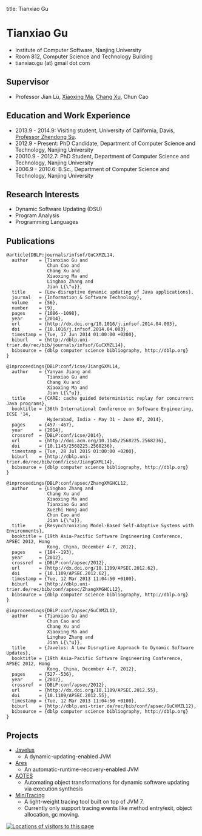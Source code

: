 title: Tianxiao Gu

# Tianxiao Gu


* Institute of Computer Software, Nanjing University
* Room 812, Computer Science and Technology Building
* tianxiao.gu (at) gmail dot com


## Supervisor

* Professor Jian Lü, [Xiaoxing Ma](http://moon.nju.edu.cn/~XiaoxingMa "Xiaoxing Ma"), [Chang Xu](http://cs.nju.edu.cn/changxu/ "Chang Xu"), Chun Cao

## Education and Work Experience

* 2013.9 - 2014.9: Visiting student, University of California, Davis, [Professor Zhendong Su](http://www.cs.ucdavis.edu/~su/).
* 2012.9 - Present: PhD Candidate, Department of Computer Science and Technology, Nanjing University
* 20010.9 - 2012.7: PhD Student, Department of Computer Science and Technology, Nanjing University
* 2006.9 - 2010.6: B.Sc., Department of Computer Science and Technology, Nanjing University


## Research Interests

* Dynamic Software Updating (DSU)
* Program Analysis
* Programming Languages

## Publications

~~~{.bibtexhtml hl_lines="Tianxiao Gu"}
@article{DBLP:journals/infsof/GuCXMZL14,
  author    = {Tianxiao Gu and
               Chun Cao and
               Chang Xu and
               Xiaoxing Ma and
               Linghao Zhang and
               Jian L{\"u}},
  title     = {Low-disruptive dynamic updating of Java applications},
  journal   = {Information & Software Technology},
  volume    = {56},
  number    = {9},
  pages     = {1086--1098},
  year      = {2014},
  url       = {http://dx.doi.org/10.1016/j.infsof.2014.04.003},
  doi       = {10.1016/j.infsof.2014.04.003},
  timestamp = {Tue, 17 Jun 2014 01:00:00 +0200},
  biburl    = {http://dblp.uni-trier.de/rec/bib/journals/infsof/GuCXMZL14},
  bibsource = {dblp computer science bibliography, http://dblp.org}
}

@inproceedings{DBLP:conf/icse/JiangGXML14,
  author    = {Yanyan Jiang and
               Tianxiao Gu and
               Chang Xu and
               Xiaoxing Ma and
               Jian L{\"u}},
  title     = {CARE: cache guided deterministic replay for concurrent Java programs},
  booktitle = {36th International Conference on Software Engineering, ICSE '14,
               Hyderabad, India - May 31 - June 07, 2014},
  pages     = {457--467},
  year      = {2014},
  crossref  = {DBLP:conf/icse/2014},
  url       = {http://doi.acm.org/10.1145/2568225.2568236},
  doi       = {10.1145/2568225.2568236},
  timestamp = {Tue, 28 Jul 2015 01:00:00 +0200},
  biburl    = {http://dblp.uni-trier.de/rec/bib/conf/icse/JiangGXML14},
  bibsource = {dblp computer science bibliography, http://dblp.org}
}

@inproceedings{DBLP:conf/apsec/ZhangXMGHCL12,
  author    = {Linghao Zhang and
               Chang Xu and
               Xiaoxing Ma and
               Tianxiao Gu and
               Xuezhi Hong and
               Chun Cao and
               Jian L{\"u}},
  title     = {Resynchronizing Model-Based Self-Adaptive Systems with Environments},
  booktitle = {19th Asia-Pacific Software Engineering Conference, APSEC 2012, Hong
               Kong, China, December 4-7, 2012},
  pages     = {184--193},
  year      = {2012},
  crossref  = {DBLP:conf/apsec/2012},
  url       = {http://dx.doi.org/10.1109/APSEC.2012.62},
  doi       = {10.1109/APSEC.2012.62},
  timestamp = {Tue, 12 Mar 2013 11:04:50 +0100},
  biburl    = {http://dblp.uni-trier.de/rec/bib/conf/apsec/ZhangXMGHCL12},
  bibsource = {dblp computer science bibliography, http://dblp.org}
}

@inproceedings{DBLP:conf/apsec/GuCXMZL12,
  author    = {Tianxiao Gu and
               Chun Cao and
               Chang Xu and
               Xiaoxing Ma and
               Linghao Zhang and
               Jian L{\"u}},
  title     = {Javelus: A Low Disruptive Approach to Dynamic Software Updates},
  booktitle = {19th Asia-Pacific Software Engineering Conference, APSEC 2012, Hong
               Kong, China, December 4-7, 2012},
  pages     = {527--536},
  year      = {2012},
  crossref  = {DBLP:conf/apsec/2012},
  url       = {http://dx.doi.org/10.1109/APSEC.2012.55},
  doi       = {10.1109/APSEC.2012.55},
  timestamp = {Tue, 12 Mar 2013 11:04:50 +0100},
  biburl    = {http://dblp.uni-trier.de/rec/bib/conf/apsec/GuCXMZL12},
  bibsource = {dblp computer science bibliography, http://dblp.org}
}
~~~

## Projects

* [Javelus](http://lab.artemisprojects.org/javelus/javelus)
    * A dynamic-updating-enabled JVM
* [Ares](http://lab.artemisprojects.org/groups/ares)
    * An automatic-runtime-recovery-enabled JVM
* [AOTES](http://lab.artemisprojects.org/javelus/aotes)
    * Automating object transformations for dynamic software updating via execution synthesis
* [MiniTracing](http://lab.artemisprojects.org/tianxiaogu/mini-tracing)
    * A light-weight tracing tool built on top of JVM 7.
    * Currently only support tracing events like method entry/exit, object allocation, gc moving.


<div id="clustrmaps-widget"></div><script type="text/javascript">var _clustrmaps = {'url' : 'http://moon.nju.edu.cn/~TianxiaoGu', 'user' : 995449, 'server' : '3', 'id' : 'clustrmaps-widget', 'version' : 1, 'date' : '2012-03-15', 'lang' : 'zh', 'corners' : 'square' };(function (){ var s = document.createElement('script'); s.type = 'text/javascript'; s.async = true; s.src = 'http://www3.clustrmaps.com/counter/map.js'; var x = document.getElementsByTagName('script')[0]; x.parentNode.insertBefore(s, x);})();</script><noscript><a href="http://www3.clustrmaps.com/user/94ef3079"><img src="http://www3.clustrmaps.com/stats/maps-no_clusters/moon.nju.edu.cn-~TianxiaoGu-thumb.jpg" alt="Locations of visitors to this page" /></a></noscript>